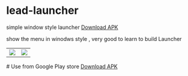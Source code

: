 # lead-launcher
simple window style launcher <a href="https://play.google.com/store/apps/details?id=com.leadweblife.leadlauncher">Download APK</a>

show the menu in winodws style , very good to learn to build Launcher
<table>
<tr>
<td>
<img src="https://lh3.googleusercontent.com/2bx1bGBcQMO4gkOUHoLdvpBTWILXARGK53z4wVR1vYUiVLCafvsP9SXXuJzqzj_NHoRr=h900-rw"/>
</td>
<td>
<img src="https://lh3.googleusercontent.com/Og-ZzCiu0APDnxjSEsvJPiz_7W_tpGo5xCuB4VMqLHqkC2AebRJNqxHc05GIspZvkg=h900-rw"/>
</td>
</tr>
</table>
# Use from Google Play store
<a href="https://play.google.com/store/apps/details?id=com.leadweblife.leadlauncher">Download APK</a>

